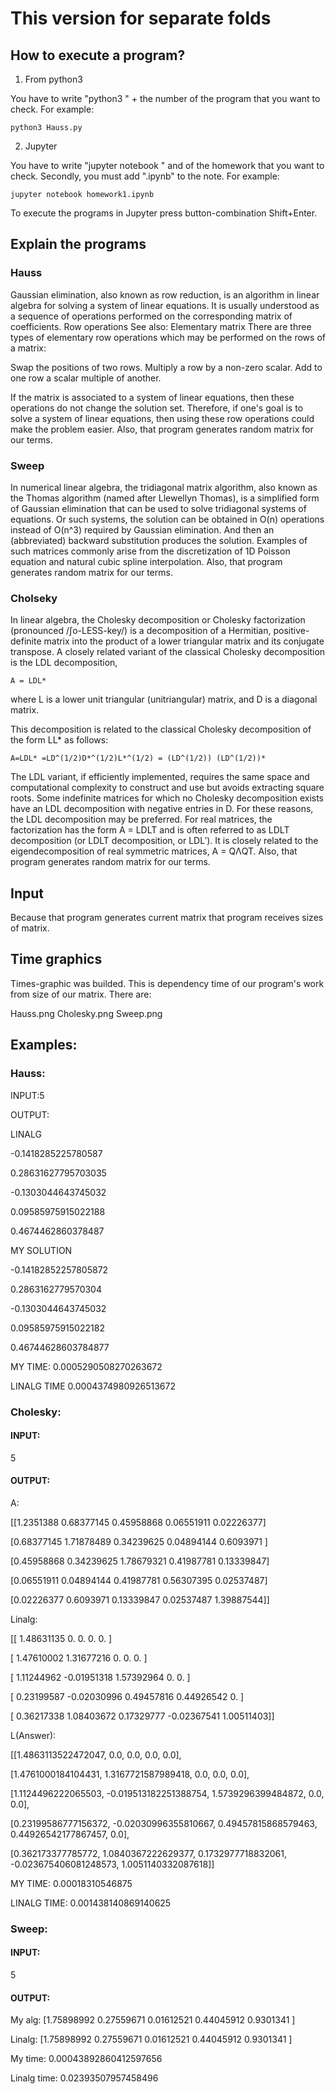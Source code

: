 # This version for separate folds
## How to execute a program?

1) From python3 

You have to write "python3 " + the number of the program that you want to check.
For example:

    python3 Hauss.py 

2) Jupyter

You have to write "jupyter notebook " and of the homework that you want to check.
Secondly, you must add ".ipynb" to the note.
For example:
  
    jupyter notebook homework1.ipynb

To execute the programs in Jupyter press button-combination Shift+Enter.

## Explain the programs
### Hauss
Gaussian elimination, also known as row reduction, is an algorithm in linear algebra for solving a system of linear equations.
It is usually understood as a sequence of operations performed on the corresponding matrix of coefficients.
Row operations
See also: Elementary matrix
There are three types of elementary row operations which may be performed on the rows of a matrix:

Swap the positions of two rows.
Multiply a row by a non-zero scalar.
Add to one row a scalar multiple of another.

If the matrix is associated to a system of linear equations, then these operations do not change the solution set. 
Therefore, if one's goal is to solve a system of linear equations, then using these row operations could make the problem easier. 
Also, that program generates random matrix for our terms. 
    
 ### Sweep 
 In numerical linear algebra, the tridiagonal matrix algorithm, also known as the Thomas algorithm (named after Llewellyn Thomas), is a simplified form of Gaussian elimination that can be used to solve tridiagonal systems of equations.
Or such systems, the solution can be obtained in O(n) operations instead of O(n^3) required by Gaussian elimination. 
And then an (abbreviated) backward substitution produces the solution. Examples of such matrices commonly arise from the discretization of 1D Poisson equation and natural cubic spline interpolation. 
Also, that program generates random matrix for our terms. 

### Cholseky
In linear algebra, the Cholesky decomposition or Cholesky factorization (pronounced /ʃo-LESS-key/) is a decomposition of a Hermitian, positive-definite matrix into the product of a lower triangular matrix and its conjugate transpose.
A closely related variant of the classical Cholesky decomposition is the LDL decomposition,

    A = LDL*
where L is a lower unit triangular (unitriangular) matrix, and D is a diagonal matrix.

This decomposition is related to the classical Cholesky decomposition of the form LL* as follows: 
    
    A=LDL* =LD^(1/2)D*^(1/2)L*^(1/2) = (LD^(1/2)) (LD^(1/2))*
    
 The LDL variant, if efficiently implemented, requires the same space and computational complexity to construct and use but avoids extracting square roots. 
 Some indefinite matrices for which no Cholesky decomposition exists have an LDL decomposition with negative entries in D.
 For these reasons, the LDL decomposition may be preferred. For real matrices, the factorization has the form A = LDLT and is often referred to as LDLT decomposition (or LDLT decomposition, or LDL′). 
 It is closely related to the eigendecomposition of real symmetric matrices, A = QΛQT. 
 Also, that program generates random matrix for our terms. 
 

## Input

Because that program generates current matrix that program receives sizes of matrix. 

## Time graphics

Times-graphic was builded. This is dependency time of our program's work from size of our matrix. There are:

Hauss.png 
Cholesky.png 
Sweep.png

## Examples:
### Hauss:

INPUT:5

OUTPUT:

LINALG

-0.1418285225780587

0.28631627795703035

-0.1303044643745032

0.09585975915022188

0.4674462860378487

MY SOLUTION

-0.14182852257805872

0.2863162779570304

-0.1303044643745032

0.09585975915022182

0.46744628603784877

MY TIME: 0.0005290508270263672

LINALG TIME 0.0004374980926513672

### Cholesky:

#### INPUT:

5

#### OUTPUT:

A:

[[1.2351388  0.68377145 0.45958868 0.06551911 0.02226377]
 
 [0.68377145 1.71878489 0.34239625 0.04894144 0.6093971 ]
 
 [0.45958868 0.34239625 1.78679321 0.41987781 0.13339847]
 
 [0.06551911 0.04894144 0.41987781 0.56307395 0.02537487]
 
 [0.02226377 0.6093971  0.13339847 0.02537487 1.39887544]]

Linalg:

[[ 1.48631135  0.          0.          0.          0.        ]
 
 [ 1.47610002  1.31677216  0.          0.          0.        ]
 
 [ 1.11244962 -0.01951318  1.57392964  0.          0.        ]
 
 [ 0.23199587 -0.02030996  0.49457816  0.44926542  0.        ]
 
 [ 0.36217338  1.08403672  0.17329777 -0.02367541  1.00511403]]

L(Answer):

[[1.4863113522472047, 0.0, 0.0, 0.0, 0.0], 

[1.4761000184104431, 1.3167721587989418, 0.0, 0.0, 0.0], 

[1.1124496222065503, -0.019513182251388754, 1.5739296399484872, 0.0, 0.0], 

[0.23199586777156372, -0.02030996355810667, 0.49457815868579463, 0.44926542177867457, 0.0], 

[0.362173377785772, 1.0840367222629377, 0.1732977718832061, -0.023675406081248573, 1.0051140332087618]]

MY TIME: 0.00018310546875

LINALG TIME: 0.001438140869140625

### Sweep:

#### INPUT:

5

#### OUTPUT:

My alg: [1.75898992 0.27559671 0.01612521 0.44045912 0.9301341 ]

Linalg: [1.75898992 0.27559671 0.01612521 0.44045912 0.9301341 ]

My time: 0.00043892860412597656

Linalg time: 0.02393507957458496
